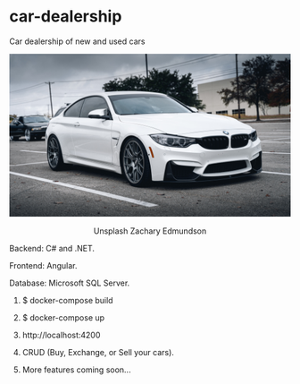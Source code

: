 # car-dealership
Car dealership of new and used cars

![Zachary Edmundson](https://github.com/felipeserna/car-dealership/blob/main/Images/zachary-edmundson-YoBx_5o1PbM-unsplash.jpg)
<p align="center">Unsplash Zachary Edmundson</p>

Backend: C# and .NET.

Frontend: Angular.

Database: Microsoft SQL Server.

1. $ docker-compose build

2. $ docker-compose up

3. http://localhost:4200

4. CRUD (Buy, Exchange, or Sell your cars).

5. More features coming soon...
